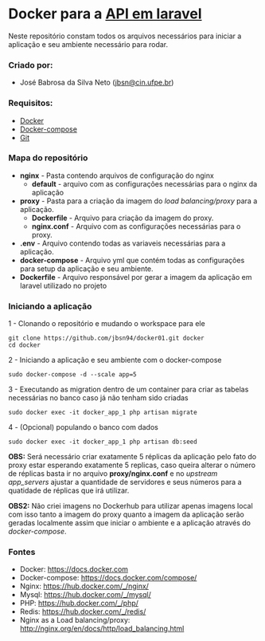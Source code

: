# Docker para a [API em laravel](https://github.com/jbsn94/laravel-horarioaulas.git)

Neste repositório constam todos os arquivos necessários para iniciar a aplicação e seu ambiente necessário para rodar.

### Criado por:

* José Babrosa da Silva Neto ([jbsn@cin.ufpe.br](mailto:jbsn@cin.ufpe.br))

### Requisitos:
* [Docker](https://docs.docker.com/install/)
* [Docker-compose](https://docs.docker.com/compose/install/#install-compose)
* [Git](https://git-scm.com/book/en/v2/Getting-Started-Installing-Git)

### Mapa do repositório
- **nginx** - Pasta contendo arquivos de configuração do nginx
    - **default** - arquivo com as configurações necessárias para o nginx da aplicação
- **proxy** - Pasta para a criação da imagem do *load balancing/proxy* para a aplicação.
    - **Dockerfile** - Arquivo para criação da imagem do proxy.
    - **nginx.conf** - Arquivo com as configurações necessárias para o proxy.
- **.env** - Arquivo contendo todas as variaveis necessárias para a aplicação.
- **docker-compose** - Arquivo yml que contém todas as configurações para setup da aplicação e seu ambiente.
- **Dockerfile** - Arquivo responsável por gerar a imagem da aplicação em laravel utilizado no projeto

### Iniciando a aplicação

1 - Clonando o repositório e mudando o workspace para ele
```shell
git clone https://github.com/jbsn94/docker01.git docker
cd docker
```
2 - Iniciando a aplicação e seu ambiente com o docker-compose
```shell
sudo docker-compose -d --scale app=5
```
3 - Executando as migration dentro de um container para criar as tabelas necessárias no banco caso já não tenham sido criadas
```shell
sudo docker exec -it docker_app_1 php artisan migrate
```
4 - (Opcional) populando o banco com dados
```shell
sudo docker exec -it docker_app_1 php artisan db:seed
```
**OBS:** Será necessário criar exatamente 5 réplicas da aplicação pelo fato do proxy estar esperando exatamente 5 replicas, caso queira alterar o número de réplicas basta ir no arquivo **proxy/nginx.conf** e no *upstream app_servers* ajustar a quantidade de servidores e seus números para a quatidade de réplicas que irá utilizar.

**OBS2:** Não criei imagens no Dockerhub para utilizar apenas imagens local com isso tanto a imagem do proxy quanto a imagem da aplicação serão geradas localmente assim que iniciar o ambiente e a aplicação através do *docker-compose*.

### Fontes
- Docker: https://docs.docker.com
- Docker-compose: https://docs.docker.com/compose/
- Nginx: https://hub.docker.com/_/nginx/
- Mysql: https://hub.docker.com/_/mysql/
- PHP: https://hub.docker.com/_/php/
- Redis: https://hub.docker.com/_/redis/
- Nginx as a Load balancing/proxy: http://nginx.org/en/docs/http/load_balancing.html